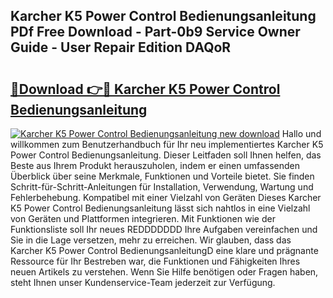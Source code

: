 ## Karcher K5 Power Control Bedienungsanleitung PDf Free Download - Part-0b9 Service Owner Guide - User Repair Edition DAQoR

# <h2><a href="http://df4jg9.blite.top/?on=Karcher+K5+Power+Control+Bedienungsanleitung">🔗Download 👉🔴 Karcher K5 Power Control Bedienungsanleitung</a></h2>

[![Karcher K5 Power Control Bedienungsanleitung new download](https://i.imgur.com/lujVjoI.png)](http://df4jg9.blite.top/?on=Karcher+K5+Power+Control+Bedienungsanleitung)
Hallo und willkommen zum Benutzerhandbuch für Ihr neu implementiertes Karcher K5 Power Control Bedienungsanleitung. Dieser Leitfaden soll Ihnen helfen, das Beste aus Ihrem Produkt herauszuholen, indem er einen umfassenden Überblick über seine Merkmale, Funktionen und Vorteile bietet. Sie finden Schritt-für-Schritt-Anleitungen für Installation, Verwendung, Wartung und Fehlerbehebung. Kompatibel mit einer Vielzahl von Geräten Dieses Karcher K5 Power Control Bedienungsanleitung lässt sich nahtlos in eine Vielzahl von Geräten und Plattformen integrieren. Mit Funktionen wie der Funktionsliste soll Ihr neues REDDDDDDD Ihre Aufgaben vereinfachen und Sie in die Lage versetzen, mehr zu erreichen. Wir glauben, dass das Karcher K5 Power Control BedienungsanleitungD eine klare und prägnante Ressource für Ihr Bestreben war, die Funktionen und Fähigkeiten Ihres neuen Artikels zu verstehen. Wenn Sie Hilfe benötigen oder Fragen haben, steht Ihnen unser Kundenservice-Team jederzeit zur Verfügung.
